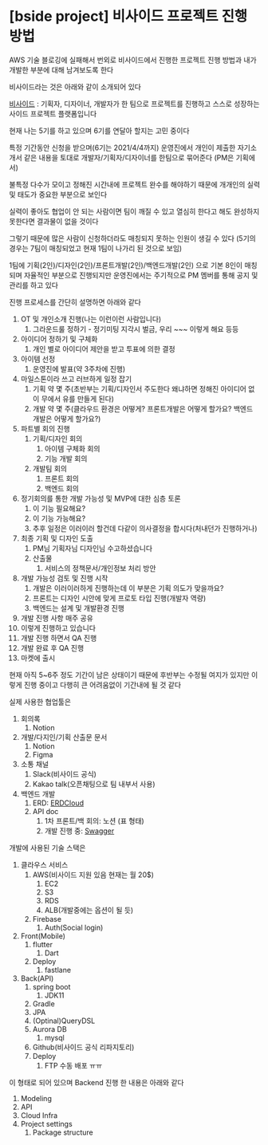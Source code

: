# [bside project] 비사이드 프로젝트 진행 방법

AWS 기술 블로깅에 실패해서 번외로 비사이드에서 진행한 프로젝트 진행 방법과 내가 개발한 부분에 대해 남겨보도록 한다 

비사이드라는 것은 아래와 같이 소개되어 있다 

[비사이드](https://www.bside.best/) : 기획자, 디자이너, 개발자가 한 팀으로 프로젝트를 진행하고 스스로 성장하는 사이드 프로젝트 플랫폼입니다

현재 나는 5기를 하고 있으며 6기를 연달아 할지는 고민 중이다 

특정 기간동안 신청을 받으며(6기는 2021/4/4까지) 운영진에서 개인이 제출한 자기소개서 같은 내용을 토대로 개발자/기획자/디자이너를 한팀으로 묶어준다 (PM은 기획에서) 

불특정 다수가 모이고 정해진 시간내에 프로젝트 완수를 해야하기 때문에 개개인의 실력 및 태도가 중요한 부분으로 보인다

실력이 좋아도 협업이 안 되는 사람이면 팀이 깨질 수 있고 열심히 한다고 해도 완성하지 못한다면 결과물이 없을 것이다 

그렇기 때문에 많은 사람이 신청하더라도 매칭되지 못하는 인원이 생길 수 있다 (5기의 경우는 7팀이 매칭되었고 현재 1팀이 나가리 된 것으로 보임)

1팀에 기획(2인)/디자인(2인)/프론트개발(2인)/백엔드개발(2인) 으로 기본 8인이 매칭되며 자율적인 부분으로 진행되지만 운영진에서는 주기적으로 PM 멤버를 통해 공지 및 관리를 하고 있다 

진행 프로세스를 간단히 설명하면 아래와 같다 

1. OT 및 개인소개 진행(나는 이런이런 사람입니다)
   1. 그라운드룰 정하기 - 정기미팅 지각시 벌금, 우리 ~~~ 이렇게 해요 등등
2. 아이디어 정하기 및 구체화
   1. 개인 별로 아이디어 제안을 받고 투표에 의한 결정 
3. 아이템 선정 
   1. 운영진에 발표(약 3주차에 진행) 
4. 마일스톤이라 쓰고 러브하게 일정 잡기
   1. 기획 약 몇 주(초반부는 기획/디자인서 주도한다 왜냐하면 정해진 아이디어 없이 무에서 유를 만들게 된다) 
   2. 개발 약 몇 주(클라우드 환경은 어떻게? 프론트개발은 어떻게 할가요? 백엔드 개발은 어떻게 할가요?)  
5. 파트별 회의 진행 
   1. 기획/디자인 회의
      1. 아이템 구체화 회의 
      2. 기능 개발 회의
   2. 개발팀 회의 
      1. 프론트 회의
      2. 백엔드 회의
6. 정기회의를 통한 개발 가능성 및 MVP에 대한 심층 토론
   1. 이 기능 필요해요?
   2. 이 기능 가능해요? 
   3. 추후 일정은 이러이러 할건데 다같이 의사결정을 합시다(처내던가 진행하거나)
7. 최종 기획 및 디자인 도출
   1. PM님 기획자님 디자인님 수고하셨습니다
   2. 산출물
      1. 서비스의 정책문서/개인정보 처리 방안
8. 개발 가능성 검토 및 진행 시작
   1. 개발은 이러이러하게 진행하는데 이 부분은 기획 의도가 맞을까요?
   2. 프론트는 디자인 시안에 맞게 프로토 타입 진행(개발자 역량)
   3. 백엔드는 설계 및 개발환경 진행
9.  개발 진행 사항 매주 공유 
   4. 이렇게 진행하고 있습니다
10. 개발 진행 하면서 QA 진행 
11. 개발 완료 후 QA 진행 
12. 마켓에 출시

현재 아직 5~6주 정도 기간이 남은 상태이기 때문에 후반부는 수정될 여지가 있지만 이렇게 진행 중이고 다행히 큰 어려움없이 기간내에 될 것 같다

실제 사용한 협업툴은 
1. 회의록
   1. Notion
2. 개발/다지인/기획 산출문 문서
   1. Notion
   2. Figma
3. 소통 채널
   1. Slack(비사이드 공식)
   2. Kakao talk(오픈채팅으로 팀 내부서 사용)
4. 백엔드 개발 
   1. ERD: [ERDCloud](https://www.erdcloud.com/)
   2. API doc
      1. 1차 프론트/백 회의: 노션 (표 형태)
      2. 개발 진행 중: [Swagger](https://github.com/swagger-api/swagger-core) 

개발에 사용된 기술 스택은 
1. 클라우스 서비스 
   1. AWS(비사이드 지원 있음 현재는 월 20$)
      1. EC2
      2. S3
      3. RDS
      4. ALB(개발중에는 옵션이 될 듯)
   2. Firebase
      1. Auth(Social login)
2. Front(Mobile)
   1. flutter 
      1. Dart
   2. Deploy
      1. fastlane
3. Back(API)
   1. spring boot
      1. JDK11
   2. Gradle
   3. JPA
   4. (Optinal)QueryDSL
   5. Aurora DB
      1. mysql
   6. Github(비사이드 공식 리파지토리)
   7. Deploy
      1. FTP 수동 배포 ㅠㅠ  

이 형태로 되어 있으며 Backend 진행 한 내용은 아래와 같다
1. Modeling
2. API
3. Cloud Infra
4. Project settings
   1. Package structure